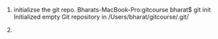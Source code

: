 1. initializse the git repo.
Bharats-MacBook-Pro:gitcourse bharat$ git init
Initialized empty Git repository in /Users/bharat/gitcourse/.git/

2. 
